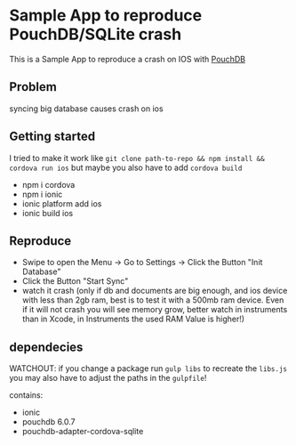 # Sample App to reproduce PouchDB/SQLite crash
This is a Sample App to reproduce a crash on IOS with [PouchDB](http://pouchdb.com/)

## Problem
syncing big database causes crash on ios

## Getting started
I tried to make it work like `git clone path-to-repo && npm install && cordova run ios` but maybe you also have to add `cordova build`
- npm i cordova
- npm i ionic
- ionic platform add ios
- ionic build ios

## Reproduce
- Swipe to open the Menu -> Go to Settings -> Click the Button "Init Database"
- Click the Button "Start Sync"
- watch it crash (only if db and documents are big enough, and ios device with less than 2gb ram, best is to test it with a 500mb ram device. Even if it will not crash you will see memory grow, better watch in instruments than in Xcode, in Instruments the used RAM Value is higher!)

## dependecies
WATCHOUT: if you change a package run `gulp libs` to recreate the `libs.js` you may also have to adjust the paths in the `gulpfile`!

contains:
- ionic
- pouchdb 6.0.7
- pouchdb-adapter-cordova-sqlite